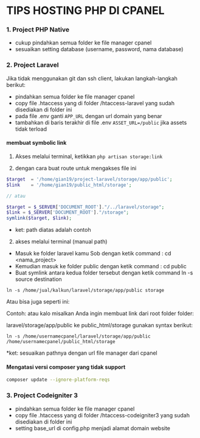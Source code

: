 # TIPS HOSTING PHP DI CPANEL

### 1. Project PHP Native

- cukup pindahkan semua folder ke file manager cpanel
- sesuaikan setting database (username, password, nama database)

### 2. Project Laravel

Jika tidak menggunakan git dan ssh client, lakukan langkah-langkah berikut:

- pindahkan semua folder ke file manager cpanel
- copy file .htaccess yang di folder /htaccess-laravel yang sudah disediakan di folder ini
- pada file .env ganti `APP_URL` dengan url domain yang benar
- tambahkan di baris terakhir di file .env `ASSET_URL=/public` jika assets tidak terload


#### membuat symbolic link

1. Akses melalui terminal, ketikkan `php artisan storage:link`

1. dengan cara buat route untuk mengakses file ini

```php
$target  = '/home/gian19/project-laravel/storage/app/public';
$link    = '/home/gian19/public_html/storage';

// atau

$target = $_SERVER['DOCUMENT_ROOT']."/../laravel/storage";
$link = $_SERVER['DOCUMENT_ROOT']."/storage";
symlink($target, $link);
```

- ket: path diatas adalah contoh

2. akses melalui terminal (manual path) 

- Masuk ke folder laravel kamu Sob dengan ketik command : cd <nama_project>
- Kemudian masuk ke folder public dengan ketik command : cd public
- Buat symlink antara kedua folder tersebut dengan ketik command ln -s source destination

```
ln -s /home/jual/kalkun/laravel/storage/app/public storage
```

Atau bisa juga seperti ini:

Contoh: atau kalo misalkan Anda ingin membuat link dari root folder folder:

laravel/storage/app/public ke public_html/storage gunakan syntax berikut:

```
ln -s /home/usernamecpanel/laravel/storage/app/public /home/usernamecpanel/public_html/storage
```

\*ket: sesuaikan pathnya dengan url file manager dari cpanel

#### Mengatasi versi composer yang tidak support

```bash
composer update --ignore-platform-reqs
```

### 3. Project Codeigniter 3

- pindahkan semua folder ke file manager cpanel
- copy file .htaccess yang di folder /htaccess-codeigniter3 yang sudah disediakan di folder ini
- setting base_url di config.php menjadi alamat domain website
